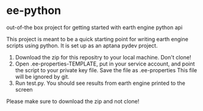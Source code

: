 ee-python
=========

out-of-the box project for getting started with earth engine python api

This project is meant to be a quick starting point for writing earth engine scripts using python.  It is set up as an aptana pydev project.

1. Download the zip for this repositry to your local machine.  Don't clone!
2. Open .ee-properties-TEMPLATE, put in your service account, and point the script to your private key file.  Save the file as .ee-properties
  This file will be ignored by git.  
3. Run test.py.  You should see results from earth engine printed to the screen

Please make sure to download the zip and not clone!
  


